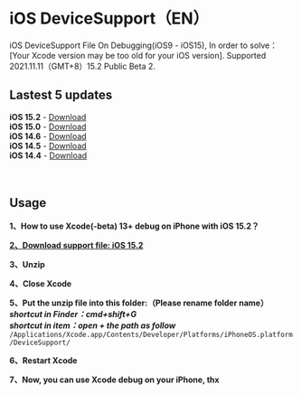 # iOS DeviceSupport（EN）
iOS DeviceSupport File On Debugging(iOS9 - iOS15), In order to solve：[Your Xcode version may be too old for your iOS version]. 
Supported 2021.11.11（GMT+8）15.2 Public Beta 2.

## Lastest 5 updates </br>

**iOS 15.2** - [Download](https://github.com/ilobos/DeviceSupport/blob/master/DeviceSupport/iOS-15/15.2.zip) </br>
**iOS 15.0** - [Download](https://github.com/ilobos/DeviceSupport/blob/master/DeviceSupport/iOS-15/15.0.zip) </br>
**iOS 14.6** - [Download](https://github.com/ilobos/DeviceSupport/blob/master/DeviceSupport/iOS-14/14.6.zip) </br>
**iOS 14.5** - [Download](https://github.com/ilobos/DeviceSupport/blob/master/DeviceSupport/iOS-14/14.5.zip) </br>
**iOS 14.4** - [Download](https://github.com/ilobos/DeviceSupport/blob/master/DeviceSupport/iOS-14/14.4.zip) </br>
</br>
</br>

## Usage

**1、How to use Xcode(-beta) 13+ debug on iPhone with iOS 15.2？**</br> 

**[2、Download support file: iOS 15.2](https://github.com/ilobos/DeviceSupport/blob/master/DeviceSupport/iOS-15/15.2.zip)** </br>

**3、Unzip**</br>

**4、Close Xcode**</br>

**5、Put the unzip file into this folder:（Please rename folder name）**</br>
***shortcut in Finder：cmd+shift+G***</br>
***shortcut in item：open + the path as follow***</br>
```/Applications/Xcode.app/Contents/Developer/Platforms/iPhoneOS.platform/DeviceSupport/```</br>

**6、Restart Xcode**</br>

**7、Now, you can use Xcode debug on your iPhone, thx**</br>
